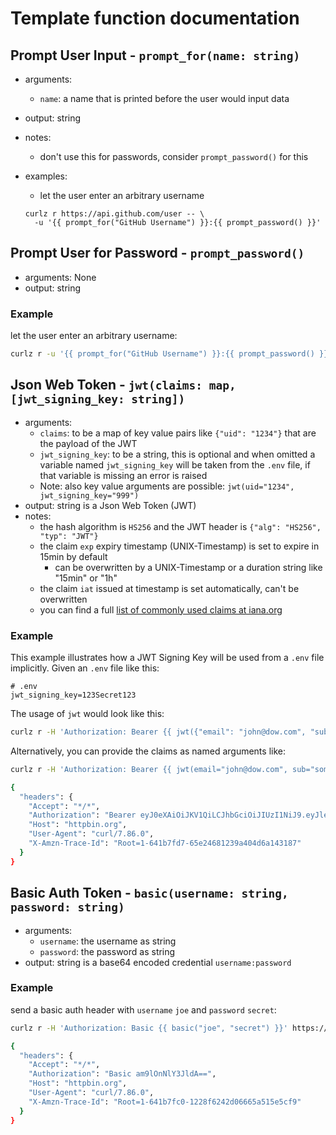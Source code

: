 # Template function documentation

## Prompt User Input - `prompt_for(name: string)`

- arguments:
  - `name`: a name that is printed before the user would input data
- output: string
- notes:
  - don't use this for passwords, consider `prompt_password()` for this
- examples:
  - let the user enter an arbitrary username

  ```shell
  curlz r https://api.github.com/user -- \
    -u '{{ prompt_for("GitHub Username") }}:{{ prompt_password() }}'
  ```

## Prompt User for Password - `prompt_password()`

- arguments: None
- output: string

### Example

let the user enter an arbitrary username:

```sh
curlz r -u '{{ prompt_for("GitHub Username") }}:{{ prompt_password() }}' https://api.github.com/user
```

## Json Web Token - `jwt(claims: map, [jwt_signing_key: string])`

- arguments:
  - `claims`: to be a map of key value pairs like `{"uid": "1234"}` that
    are the payload of the JWT
  - `jwt_signing_key`: to be a string,
    this is optional and when omitted a variable
    named `jwt_signing_key` will be taken from the `.env` file,
    if that variable is missing an error is raised
  - Note: also key value arguments are possible: `jwt(uid="1234", jwt_signing_key="999")`
- output: string is a Json Web Token (JWT)
- notes:
  - the hash algorithm is `HS256` and the JWT header is `{"alg": "HS256", "typ": "JWT"}`
  - the claim `exp` expiry timestamp (UNIX-Timestamp) is set to expire in 15min by default
    - can be overwritten by a UNIX-Timestamp or a duration string like "15min" or "1h"
  - the claim `iat` issued at timestamp is set automatically, can't be overwritten
  - you can find a full [list of commonly used claims at iana.org](https://www.iana.org/assignments/jwt/jwt.xhtml)

### Example

This example illustrates how a JWT Signing Key will be used from a `.env` file implicitly.
Given an `.env` file like this:

```plain
# .env
jwt_signing_key=123Secret123
```

The usage of `jwt` would look like this:

```sh
curlz r -H 'Authorization: Bearer {{ jwt({"email": "john@dow.com", "sub": "some subject"}) }}' https://httpbin.org/headers
```

Alternatively, you can provide the claims as named arguments like:

```sh
curlz r -H 'Authorization: Bearer {{ jwt(email="john@dow.com", sub="some subject") }}' https://httpbin.org/headers

{
  "headers": {
    "Accept": "*/*",
    "Authorization": "Bearer eyJ0eXAiOiJKV1QiLCJhbGciOiJIUzI1NiJ9.eyJleHAiOjE2Nzk1MjQ2ODAsInN1YiI6InNvbWUgc3ViamVjdCIsImVtYWlsIjoiam9obkBkb3cuY29tIiwiaWF0IjoxNjc5NTIzNzgwfQ.bt6taB1YGyMc_43mZeq77dgS_teyglUWtr1dsObyXTg",
    "Host": "httpbin.org",
    "User-Agent": "curl/7.86.0",
    "X-Amzn-Trace-Id": "Root=1-641b7fd7-65e24681239a404d6a143187"
  }
}
```

## Basic Auth Token - `basic(username: string, password: string)`

- arguments:
  - `username`: the username as string
  - `password`: the password as string
- output: string is a base64 encoded credential `username:password`

### Example

send a basic auth header with `username` `joe` and `password` `secret`:

```sh
curlz r -H 'Authorization: Basic {{ basic("joe", "secret") }}' https://httpbin.org/headers

{
  "headers": {
    "Accept": "*/*",
    "Authorization": "Basic am9lOnNlY3JldA==",
    "Host": "httpbin.org",
    "User-Agent": "curl/7.86.0",
    "X-Amzn-Trace-Id": "Root=1-641b7fc0-1228f6242d06665a515e5cf9"
  }
}
```
